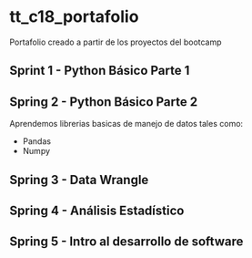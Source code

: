 # tt_c18_portafolio
Portafolio creado a partir de los proyectos del bootcamp

## Sprint 1 - Python Básico Parte 1

## Spring 2  - Python Básico Parte 2

Aprendemos librerias basicas de manejo de datos tales como:

- Pandas
- Numpy

## Spring 3 - Data Wrangle

## Spring 4 - Análisis Estadístico

## Spring 5 - Intro al desarrollo de software